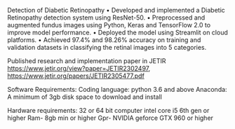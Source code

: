 Detection of Diabetic Retinopathy 
• Developed and implemented a Diabetic Retinopathy detection system using ResNet-50.
• Preprocessed and augmented fundus images using Python, Keras and TensorFlow 2.0 to improve model performance.
• Deployed the model using Streamlit on cloud platforms.
• Achieved 97.4% and 98.26% accuracy on training and validation datasets in classifying the retinal images into 5 categories.


Published research and implementation paper in JETIR https://www.jetir.org/view?paper=JETIR2302497, https://www.jetir.org/papers/JETIR2305477.pdf

Software Requirements:
Coding language: python 3.6 and above
Anaconda: A minimum of 3gb disk space to download and install

Hardware requirements:
32 or 64 bit computer
intel core i5 6th gen or higher
Ram- 8gb min or higher
Gpr- NVIDIA geforce GTX 960 or higher
